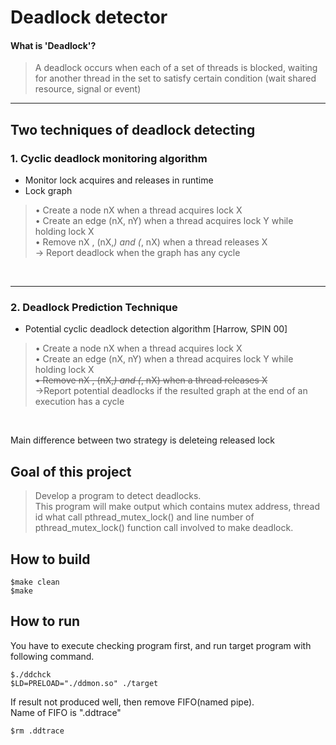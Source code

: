 # Deadlock detector  

#### What is 'Deadlock'?  
>A deadlock occurs when each of a set of threads is blocked, waiting for another thread in the set to satisfy certain condition (wait shared resource, signal or event)

---  


## Two techniques of deadlock detecting
### 1. Cyclic deadlock monitoring algorithm 
- Monitor lock acquires and releases in runtime  
- Lock graph  
> • Create a node nX when a thread acquires lock X  
• Create an edge (nX, nY) when a thread acquires lock Y while holding lock X   
• Remove nX , (nX,*) and (*, nX) when a thread releases X  
→ Report deadlock when the graph has any cycle
  
<br>  

---   

### 2. Deadlock Prediction Technique  
- Potential cyclic deadlock detection algorithm [Harrow, SPIN 00]
>• Create a node nX when a thread acquires lock X  
• Create an edge (nX, nY) when a thread acquires lock Y while holding lock X   
~~• Remove nX , (nX,*) and (*, nX) when a thread releases X~~  
→Report potential deadlocks if the resulted graph at the end of an execution has a cycle
<br>

Main difference between two strategy is deleteing released lock  

## Goal of this project  
> Develop a program to detect deadlocks.  
This program will make output which contains mutex address, thread id what call pthread_mutex_lock() and line number of pthread_mutex_lock() function call involved to make deadlock.  

## How to build
    $make clean
    $make

## How to run
You have to execute checking program first, and run target program with following command.

    $./ddchck
    $LD=PRELOAD="./ddmon.so" ./target

If result not produced well, then remove FIFO(named pipe).  
Name of FIFO is ".ddtrace"  

    $rm .ddtrace
